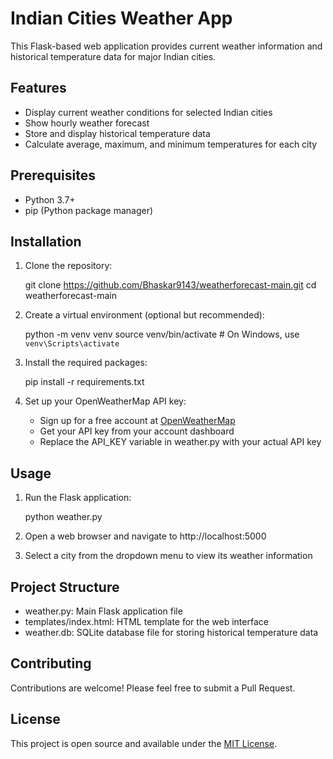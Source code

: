 # Indian Cities Weather App

This Flask-based web application provides current weather information and historical temperature data for major Indian cities.

## Features

- Display current weather conditions for selected Indian cities
- Show hourly weather forecast
- Store and display historical temperature data
- Calculate average, maximum, and minimum temperatures for each city

## Prerequisites

- Python 3.7+
- pip (Python package manager)

## Installation

1. Clone the repository:
   
   git clone https://github.com/Bhaskar9143/weatherforecast-main.git
   cd weatherforecast-main
   

2. Create a virtual environment (optional but recommended):
   
   python -m venv venv
   source venv/bin/activate  # On Windows, use `venv\Scripts\activate`
   

3. Install the required packages:
   
   pip install -r requirements.txt
   

4. Set up your OpenWeatherMap API key:
   - Sign up for a free account at [OpenWeatherMap](https://openweathermap.org/)
   - Get your API key from your account dashboard
   - Replace the API_KEY variable in weather.py with your actual API key

## Usage

1. Run the Flask application:
   
   python weather.py
   

2. Open a web browser and navigate to http://localhost:5000

3. Select a city from the dropdown menu to view its weather information

## Project Structure

- weather.py: Main Flask application file
- templates/index.html: HTML template for the web interface
- weather.db: SQLite database file for storing historical temperature data

## Contributing

Contributions are welcome! Please feel free to submit a Pull Request.

## License

This project is open source and available under the [MIT License](LICENSE).
